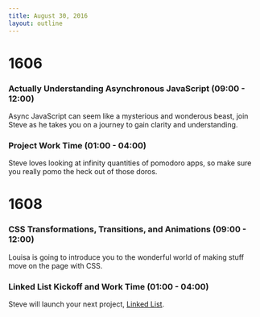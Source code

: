 ```yaml
---
title: August 30, 2016
layout: outline
---
```


# 1606

### Actually Understanding Asynchronous JavaScript (09:00 - 12:00)

Async JavaScript can seem like a mysterious and wonderous beast, join Steve as he takes you on a journey to gain clarity and understanding.

### Project Work Time (01:00 - 04:00)

Steve loves looking at infinity quantities of pomodoro apps, so make sure you really pomo the heck out of those doros.

# 1608

### CSS Transformations, Transitions, and Animations  (09:00 - 12:00)

Louisa is going to introduce you to the wonderful world of making stuff move on the page with CSS.

<!-- Here's the [lesson](https://github.com/turingschool-examples/intro-to-CSS-transitions). -->

### Linked List Kickoff and Work Time (01:00 - 04:00)

Steve will launch your next project, [Linked List](http://frontend.turing.io/projects/linked-list.html).
